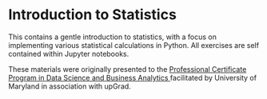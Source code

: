 # Introduction to Statistics

This contains a gentle introduction to statistics, with a focus on implementing various statistical calculations in Python. All exercises are self contained within Jupyter notebooks. 

These materials were originally presented to the <a href = 'https://www.upgrad.com/sg/pgp-in-data-science-business-analytics-by-maryland/'> Professional Certificate Program in Data Science and Business Analytics </a> facilitated by University of Maryland in association with upGrad. 
